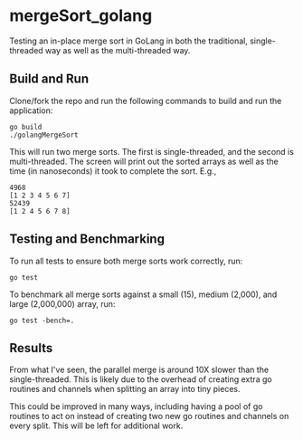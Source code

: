 mergeSort_golang
===============

Testing an in-place merge sort in GoLang in both the traditional, single-threaded way as well as the multi-threaded way. 


Build and Run
-------------
Clone/fork the repo and run the following commands to build and run the application:
```
go build
./golangMergeSort
```

This will run two merge sorts. The first is single-threaded, and the second is multi-threaded. The screen will print out the sorted arrays as well as the time (in nanoseconds) it took to complete the sort. E.g., 
```
4968
[1 2 3 4 5 6 7]
52439
[1 2 4 5 6 7 8]
```


Testing and Benchmarking
------------

To run all tests to ensure both merge sorts work correctly, run:
```
go test
```

To benchmark all merge sorts against a small (15), medium (2,000), and large (2,000,000) array, run:
```
go test -bench=.
```


Results
-------
From what I've seen, the parallel merge is around 10X slower than the single-threaded. This is likely due to the overhead of creating extra go routines and channels when splitting an array into tiny pieces. 

This could be improved in many ways, including having a pool of go routines to act on instead of creating two new go routines and channels on every split. This will be left for additional work. 